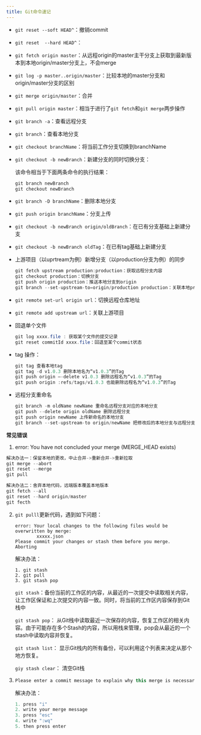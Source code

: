 ```yaml
---
title: Git命令速记
---
```


- ```git reset --soft HEAD^```：撤销commit

- ```git reset  --hard HEAD^```：

- ```git fetch origin master```：从远程origin的master主干分支上获取到最新版本到本地origin/master分支上，不会merge

- ```git log -p master..origin/master```：比较本地的master分支和origin/master分支的区别

- ```git merge origin/master```：合并

- ```git pull origin master```：相当于进行了```git fetch```和```git merge```两步操作

- ```git branch -a```：查看远程分支

- ```git branch```：查看本地分支

- ```git checkout branchName```：将当前工作分支切换到branchName

- ```git checkout -b newBranch```：新建分支的同时切换分支：

  该命令相当于下面两条命令的执行结果：

  ```java
  git branch newBranch
  git checkout newBranch
  ```

- ```git branch -D branchName```：删除本地分支

- ```git push origin branchName```：分支上传

- ```git checkout -b newBranch origin/oldBranch```：在已有分支基础上新建分支

- ```git checkout -b newBranch oldTag```：在已有tag基础上新建分支

- 上游项目（以uprtream为例）新增分支（以production分支为例）的同步

  ```java
  git fetch upstream production:production：获取远程分支内容
  git checkout production：切换分支
  git push origin production：推送本地分支到origin
  git branch --set-upstream-to=origin/production production：关联本地production与远程production
  ```

- ```git remote set-url origin url```：切换远程仓库地址

- ```git remote add upstream url```：关联上游项目

- 回退单个文件

  ```java
  git log xxxx.file : 获取某个文件的提交记录
  git reset commitId xxxx.file：回退至某个commit状态
  ```

- tag 操作：

  ```java
  git tag 查看本地tag
  git tag -d v1.0.3 删除本地名为“v1.0.3”的Tag
  git push origin –-delete v1.0.3 删除远程名为“v1.0.3”的Tag
  git push origin :refs/tags/v1.0.3 也能删除远程名为“v1.0.3”的Tag
  ```

- 远程分支重命名

  ```java
  git branch -m oldName newName 重命名远程分支对应的本地分支
  git push --delete origin oldName 删除远程分支
  git push origin newName 上传新命名的本地分支
  git branch --set-upstream-to origin/newName 把修改后的本地分支与远程分支关联
  ```

  

**常见错误**

1. error: You have not concluded your merge (MERGE_HEAD exists)

```groovy
解决办法一：保留本地的更改，中止合并->重新合并->重新拉取
git merge --abort
git reset --merge
git pull

解决办法二：舍弃本地代码，远端版本覆盖本地版本
git fetch --all
git reset --hard origin/master
git fecth
```

2. ```git pulll```更新代码，遇到如下问题：
   ```
   error: Your local changes to the following files would be overwritten by merge:
           xxxxx.json
   Please commit your changes or stash them before you merge.
   Aborting
   
   ```

   解决办法：

   ```
   1. git stash 
   2. git pull
   3. git stash pop
   ```

   ```git stash```：备份当前的工作区的内容，从最近的一次提交中读取相关内容，让工作区保证和上次提交的内容一致。同时，将当前的工作区内容保存到Git栈中

   ```git stash pop```： 从Git栈中读取最近一次保存的内容，恢复工作区的相关内容。由于可能存在多个Stash的内容，所以用栈来管理，pop会从最近的一个stash中读取内容并恢复。

   ```git stash list```： 显示Git栈内的所有备份，可以利用这个列表来决定从那个地方恢复。

   ```giy stash clear```： 清空Git栈

3. ```java
   Please enter a commit message to explain why this merge is necessary, # especially if it merges an updated upstream into a topic branch.
   ```

   解决办法：

   ```java
   1. press "i"
   2. write your merge message
   3. press "esc"
   4. write ":wq"
   5. then press enter
   ```

   



   